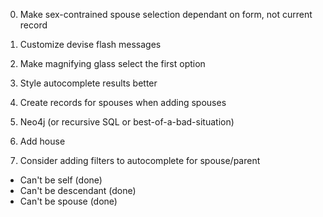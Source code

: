 
0. Make sex-contrained spouse selection dependant on form, not current record
0. Customize devise flash messages
1. Make magnifying glass select the first option
2. Style autocomplete results better
3. Create records for spouses when adding spouses
4. Neo4j (or recursive SQL or best-of-a-bad-situation)

5. Add house
6. Consider adding filters to autocomplete for spouse/parent
- Can't be self (done)
- Can't be descendant (done)
- Can't be spouse (done)

